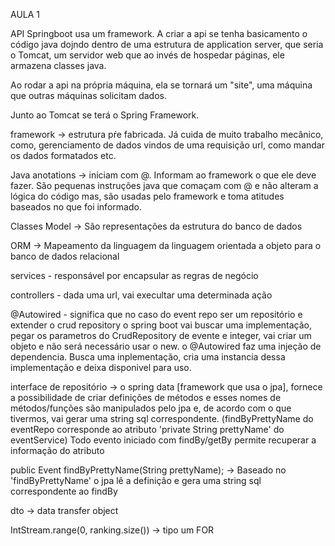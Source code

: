 AULA 1 

API Springboot usa um framework. A criar a api se tenha basicamento o código java dojndo dentro de uma estrutura de application server, que seria o Tomcat, um servidor web que ao invés de  hospedar páginas, ele armazena classes java. 

Ao rodar a api na própria máquina, ela se tornará um "site", uma máquina que outras máquinas solicitam dados.

Junto ao Tomcat se terá o Spring Framework.

framework -> estrutura pŕe fabricada. Já cuida de muito trabalho mecânico, como, gerenciamento de dados vindos de uma requisição url, como mandar os dados formatados etc.

Java anotations -> iniciam com @. Informam ao framework o que ele deve fazer. São pequenas instruções java que comaçam com @ e não alteram a lógica do código mas, são usadas pelo framework e toma atitudes baseados no que foi informado.

Classes Model -> São representações da estrutura do banco de dados

ORM -> Mapeamento da linguagem da linguagem orientada a objeto para o banco de dados relacional

services - responsável por encapsular as regras de negócio

controllers - dada uma url, vai execultar uma determinada ação

@Autowired - significa que no caso do event repo ser um repositório e extender o crud repository o spring boot vai buscar uma implementação, pegar os parametros do CrudRepository de evente e integer, vai criar um objeto e não será necessário usar o new. o @Autowired faz uma injeção de dependencia. Busca uma inplementação, cria uma instancia dessa implementação e deixa disponivel para uso.

interface de repositório -> o spring data [framework que usa o jpa], fornece a possibilidade de criar definições de métodos e esses nomes de métodos/funções são manipulados pelo jpa e, de acordo com o que tivermos, vai gerar uma string sql correspondente.
(findByPrettyName do eventRepo corresponde ao atributo 'private String prettyName' do eventService)
Todo evento iniciado com findBy/getBy permite recuperar a informação do atributo

public Event findByPrettyName(String prettyName); -> Baseado no 'findByPrettyName' o jpa lê a definição e gera uma string sql correspondente ao findBy

dto -> data transfer object

IntStream.range(0, ranking.size()) -> tipo um FOR



